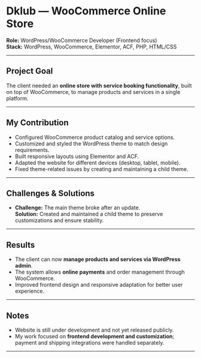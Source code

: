 # Dklub — WooCommerce Online Store

**Role:** WordPress/WooCommerce Developer (Frontend focus)  
**Stack:** WordPress, WooCommerce, Elementor, ACF, PHP, HTML/CSS  

---

## Project Goal
The client needed an **online store with service booking functionality**, built on top of WooCommerce, to manage products and services in a single platform.

---

## My Contribution
- Configured WooCommerce product catalog and service options.  
- Customized and styled the WordPress theme to match design requirements.  
- Built responsive layouts using Elementor and ACF.  
- Adapted the website for different devices (desktop, tablet, mobile).  
- Fixed theme-related issues by creating and maintaining a child theme.  

---

## Challenges & Solutions
- **Challenge:** The main theme broke after an update.  
  **Solution:** Created and maintained a child theme to preserve customizations and ensure stability.  

---

## Results
- The client can now **manage products and services via WordPress admin**.  
- The system allows **online payments** and order management through WooCommerce.  
- Improved frontend design and responsive adaptation for better user experience.  

---

## Notes
- Website is still under development and not yet released publicly.  
- My work focused on **frontend development and customization**; payment and shipping integrations were handled separately.  

---
